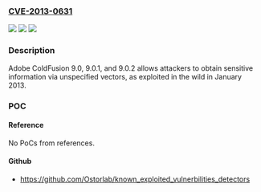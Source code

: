 ### [CVE-2013-0631](https://cve.mitre.org/cgi-bin/cvename.cgi?name=CVE-2013-0631)
![](https://img.shields.io/static/v1?label=Product&message=n%2Fa&color=blue)
![](https://img.shields.io/static/v1?label=Version&message=n%2Fa&color=blue)
![](https://img.shields.io/static/v1?label=Vulnerability&message=n%2Fa&color=brighgreen)

### Description

Adobe ColdFusion 9.0, 9.0.1, and 9.0.2 allows attackers to obtain sensitive information via unspecified vectors, as exploited in the wild in January 2013.

### POC

#### Reference
No PoCs from references.

#### Github
- https://github.com/Ostorlab/known_exploited_vulnerbilities_detectors

